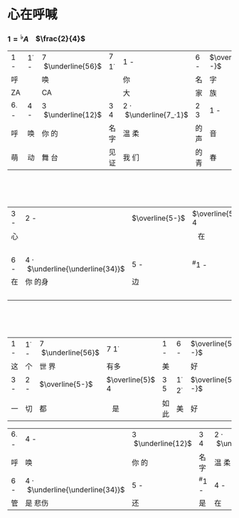 # 心在呼喊
### $1={}^♭A$ &nbsp;&nbsp; $\frac{2}{4}$

| | | | | | | | |
|:------|:------|:------|:------|:------|:------|:------|:------|
|1 - | $1^·$ - | 7 &nbsp;$\underline{56}$|7 $1^·$ | 1 - | 6 - | $\overline{5 -}$  | $\overline{5}$ - |
|呼| |唤| |你|名|字| |
|ZA| |CA| |大|家|族| |
|$6_·$ - | 4 - | 3 &nbsp;$\underline{12}$| 3 4 | 2 · &nbsp;$\underline{7_·1}$ | 2 3 | 1 - | 1 - |
|呼|唤|你&nbsp;的|名字|温&nbsp;柔|的声|音||
|萌|动|舞&nbsp;台|见证|我&nbsp;们|的青|春||

<br/>
<br/>
<br/>

| | | | | | | | |
|:------|:------|:------|:------|:------|:------|:------|:------|
|3 - | 2 - | $\overline{5-}$ | $\overline{5}$ 4 | 3 5 | $1^·$ $2^·$ | $\overline{5 -}$ | $\overline{5}$ ${}^\#5$ |
|心 | | |&nbsp;&nbsp;&nbsp;在|呼| |唤|&nbsp;&nbsp;&nbsp;站|
| | | |&nbsp;&nbsp;&nbsp;|| ||&nbsp;&nbsp;&nbsp;|
|6 - | 4 · &nbsp;$\underline{\underline{34}}$ | 5 - | ${}^\#1$ - | 4 - | $\underline{32}$ &nbsp;3 | 2 - | 1 - |
|在|你&nbsp;的身|边 | |看 |眼前&nbsp;的 |世 |界|
||&nbsp;| | | || | |

<br/>
<br/>
<br/>

| | | | | | | | |
|:------|:------|:------|:------|:------|:------|:------|:------|
|1 - | $1^·$ - | 7 &nbsp;$\underline{56}$|7 $1^·$ | 1 - | 6 - | $\overline{5 -}$  | $\overline{5}$ - |
|这 |个 |世&nbsp;界|有多|美| |好 | |
|3 - | 2 - | $\overline{5-}$ | $\overline{5}$ 4 | 3 5 | $1^·$ $2^·$ | $\overline{5 -}$ | $\overline{5}$ ${}^\#5$ |
|一 |切 |都 |&nbsp;&nbsp;&nbsp;是|如此|美 |好|&nbsp;&nbsp;&nbsp;不|

| | | | | | | | |
|:------|:------|:------|:------|:------|:------|:------|:------|
|$6_·$ - | 4 - | 3 &nbsp;$\underline{12}$| 3 4 | 2 · &nbsp;$\underline{7_·1}$ | 2 3 | 1 - | 1 - |
|呼|唤|你&nbsp;的|名字|温&nbsp;柔|的声|音||
|6 - | 4 · &nbsp;$\underline{\underline{34}}$ | 5 - | ${}^\#1$ - | 4 - | $\underline{32}$ &nbsp;3 | 2 - | 1 - |
|管|是&nbsp;悲伤|还 |是 |在 |泪流&nbsp;过 |后 | |